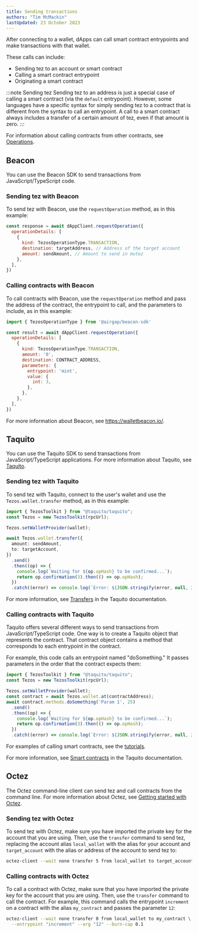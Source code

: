 ```yaml
---
title: Sending transactions
authors: "Tim McMackin"
lastUpdated: 23 October 2023
---
```

<!-- TODO originating contracts: https://tezostaquito.io/docs/originate -->

After connecting to a wallet, dApps can call smart contract entrypoints and make transactions with that wallet.

These calls can include:

- Sending tez to an account or smart contract
- Calling a smart contract entrypoint
- Originating a smart contract

:::note Sending tez
Sending tez to an address is just a special case of calling a smart contract (via the `default` entrypoint).
However, some languages have a specific syntax for simply sending tez to a contract that is different from the syntax to call an entrypoint.
A call to a smart contract always includes a transfer of a certain amount of tez, even if that amount is zero.
:::

For information about calling contracts from other contracts, see [Operations](../smart-contracts/logic/operations).

## Beacon

You can use the Beacon SDK to send transactions from JavaScript/TypeScript code.

### Sending tez with Beacon

To send tez with Beacon, use the `requestOperation` method, as in this example:

```javascript
const response = await dAppClient.requestOperation({
  operationDetails: [
    {
      kind: TezosOperationType.TRANSACTION,
      destination: targetAddress, // Address of the target account
      amount: sendAmount, // Amount to send in mutez
    },
  ],
})
```

### Calling contracts with Beacon

To call contracts with Beacon, use the `requestOperation` method and pass the address of the contract, the entrypoint to call, and the parameters to include, as in this example:

```javascript
import { TezosOperationType } from '@airgap/beacon-sdk'

const result = await dAppClient.requestOperation({
  operationDetails: [
    {
      kind: TezosOperationType.TRANSACTION,
      amount: '0',
      destination: CONTRACT_ADDRESS,
      parameters: {
        entrypoint: 'mint',
        value: {
          int: 3,
        },
      },
    },
  ],
})
```

For more information about Beacon, see https://walletbeacon.io/.

## Taquito

You can use the Taquito SDK to send transactions from JavaScript/TypeScript applications.
For more information about Taquito, see [Taquito](./taquito).

### Sending tez with Taquito

To send tez with Taquito, connect to the user's wallet and use the `Tezos.wallet.transfer` method, as in this example:

```typescript
import { TezosToolkit } from "@taquito/taquito";
const Tezos = new TezosToolkit(rpcUrl);

Tezos.setWalletProvider(wallet);

await Tezos.wallet.transfer({
  amount: sendAmount,
  to: targetAccount,
})
  .send()
  .then((op) => {
    console.log(`Waiting for ${op.opHash} to be confirmed...`);
    return op.confirmation(3).then(() => op.opHash);
  })
  .catch((error) => console.log(`Error: ${JSON.stringify(error, null, 2)}`));
```

For more information, see [Transfers](https://tezostaquito.io/docs/making_transfers) in the Taquito documentation.

### Calling contracts with Taquito

Taquito offers several different ways to send transactions from JavaScript/TypeScript code.
One way is to create a Taquito object that represents the contract.
That contract object contains a method that corresponds to each entrypoint in the contract.

For example, this code calls an entrypoint named "doSomething."
It passes parameters in the order that the contract expects them:

```javascript
import { TezosToolkit } from "@taquito/taquito";
const Tezos = new TezosToolkit(rpcUrl);

Tezos.setWalletProvider(wallet);
const contract = await Tezos.wallet.at(contractAddress);
await contract.methods.doSomething('Param 1', 25)
  .send()
  .then((op) => {
    console.log(`Waiting for ${op.opHash} to be confirmed...`);
    return op.confirmation(3).then(() => op.opHash);
  })
  .catch((error) => console.log(`Error: ${JSON.stringify(error, null, 2)}`));
```

For examples of calling smart contracts, see the [tutorials](../tutorials).

For more information, see [Smart contracts](https://tezostaquito.io/docs/smartcontracts) in the Taquito documentation.

## Octez

The Octez command-line client can send tez and call contracts from the command line.
For more information about Octez, see [Getting started with Octez](../reference/octez).

### Sending tez with Octez

To send tez with Octez, make sure you have imported the private key for the account that you are using.
Then, use the `transfer` command to send tez, replacing the account alias `local_wallet` with the alias for your account and `target_account` with the alias or address of the account to send tez to:

```bash
octez-client --wait none transfer 5 from local_wallet to target_account
```

### Calling contracts with Octez

To call a contract with Octez, make sure that you have imported the private key for the account that you are using.
Then, use the `transfer` command to call the contract.
For example, this command calls the entrypoint `increment` on a contract with the alias `my_contract` and passes the parameter `12`:

```bash
octez-client --wait none transfer 0 from local_wallet to my_contract \
  --entrypoint "increment" --arg "12" --burn-cap 0.1
```
